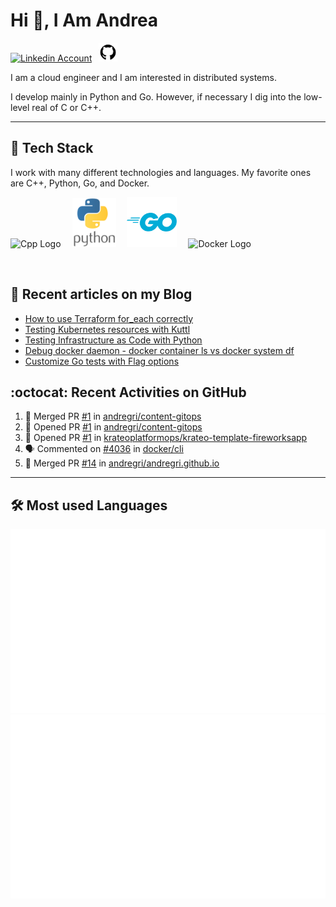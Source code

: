 # Hi 👋, I Am Andrea


<!-- Actual text -->

<a href="https://www.linkedin.com/in/andrea-grillo-3b439b1a9/"><img src="https://cdn.worldvectorlogo.com/logos/linkedin-icon-2.svg" title="Linkedin" alt="Linkedin Account" width="30"/></a>
&ensp;<a href="https://github.com/andregri"><img src="img/logos/github.png" title="GitHub" alt="GitHub" width="30"/></a>
<br>

I am a cloud engineer and I am interested in distributed systems.

I develop mainly in Python and Go. However, if necessary I dig into the low-level real of C or C++.

___

## 🥞 Tech Stack
 
I work with many different technologies and languages. 
My favorite ones are C++, Python, Go, and Docker.
 
<img src="https://cdn.worldvectorlogo.com/logos/c.svg" title="Cpp" alt="Cpp Logo" width="70"/>&emsp;
<img src="img/logos/python_vertical_logo_icon_168039.svg" title="Python" alt="Python Logo" width="70"/>&emsp;
<img src="img/logos/golang_logo_icon_171073.svg" title="Golang" alt="Golang Logo" width="80"/>&emsp;
<img src="https://cdn.worldvectorlogo.com/logos/docker.svg" title="Docker" alt="Docker Logo" width="80"/>&emsp;

<br> 
 
 
## 📰 Recent articles on my Blog

 <!-- BLOG-POST-LIST:START -->
- [How to use Terraform for_each correctly](https://andregri.github.io/terraform-for-each/)
- [Testing Kubernetes resources with Kuttl](https://andregri.github.io/testing-kubernetes-with-kuttl/)
- [Testing Infrastructure as Code with Python](https://andregri.github.io/testing-iac-with-python/)
- [Debug docker daemon - docker container ls vs docker system df](https://andregri.github.io/debug-docker-daemon/)
- [Customize Go tests with Flag options](https://andregri.github.io/go-test-options/)
<!-- BLOG-POST-LIST:END -->
 
 
## :octocat: Recent Activities on GitHub

<!--START_SECTION:activity-->
1. 🎉 Merged PR [#1](https://github.com/andregri/content-gitops/pull/1) in [andregri/content-gitops](https://github.com/andregri/content-gitops)
2. 💪 Opened PR [#1](https://github.com/andregri/content-gitops/pull/1) in [andregri/content-gitops](https://github.com/andregri/content-gitops)
3. 💪 Opened PR [#1](https://github.com/krateoplatformops/krateo-template-fireworksapp/pull/1) in [krateoplatformops/krateo-template-fireworksapp](https://github.com/krateoplatformops/krateo-template-fireworksapp)
4. 🗣 Commented on [#4036](https://github.com/docker/cli/issues/4036) in [docker/cli](https://github.com/docker/cli)
5. 🎉 Merged PR [#14](https://github.com/andregri/andregri.github.io/pull/14) in [andregri/andregri.github.io](https://github.com/andregri/andregri.github.io)
<!--END_SECTION:activity-->
 
---

## 🛠️ Most used Languages 

![](https://github.com/andregri/andregri/blob/master/generated/overview.svg)
![](https://github.com/andregri/andregri/blob/master/generated/languages.svg)
